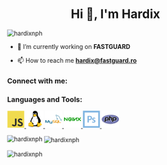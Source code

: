 <h1 align="center">Hi 👋, I'm Hardix</h1>
<p align="left"> <img src="https://komarev.com/ghpvc/?username=hardixnph&label=Profile%20views&color=0e75b6&style=flat" alt="hardixnph" /> </p>

- 🔭 I’m currently working on **FASTGUARD**

- 📫 How to reach me **hardix@fastguard.ro**

<h3 align="left">Connect with me:</h3>
<p align="left">
</p>

<h3 align="left">Languages and Tools:</h3>
<p align="left"> <a href="https://developer.mozilla.org/en-US/docs/Web/JavaScript" target="_blank" rel="noreferrer"> <img src="https://raw.githubusercontent.com/devicons/devicon/master/icons/javascript/javascript-original.svg" alt="javascript" width="40" height="40"/> </a> <a href="https://www.linux.org/" target="_blank" rel="noreferrer"> <img src="https://raw.githubusercontent.com/devicons/devicon/master/icons/linux/linux-original.svg" alt="linux" width="40" height="40"/> </a> <a href="https://www.mysql.com/" target="_blank" rel="noreferrer"> <img src="https://raw.githubusercontent.com/devicons/devicon/master/icons/mysql/mysql-original-wordmark.svg" alt="mysql" width="40" height="40"/> </a> <a href="https://www.nginx.com" target="_blank" rel="noreferrer"> <img src="https://raw.githubusercontent.com/devicons/devicon/master/icons/nginx/nginx-original.svg" alt="nginx" width="40" height="40"/> </a> <a href="https://www.photoshop.com/en" target="_blank" rel="noreferrer"> <img src="https://raw.githubusercontent.com/devicons/devicon/master/icons/photoshop/photoshop-line.svg" alt="photoshop" width="40" height="40"/> </a> <a href="https://www.php.net" target="_blank" rel="noreferrer"> <img src="https://raw.githubusercontent.com/devicons/devicon/master/icons/php/php-original.svg" alt="php" width="40" height="40"/> </a> </p>

<p><img align="left" src="https://github-readme-stats.vercel.app/api/top-langs?username=hardixnph&show_icons=true&theme=dark&locale=en&layout=compact" alt="hardixnph" /></p>

<p>&nbsp;<img align="center" src="https://github-readme-stats.vercel.app/api?username=hardixnph&show_icons=true&theme=dark&locale=en" alt="hardixnph" /></p>

<p><img align="center" src="https://github-readme-streak-stats.herokuapp.com/?user=hardixnph&theme=dark" alt="hardixnph" /></p>
